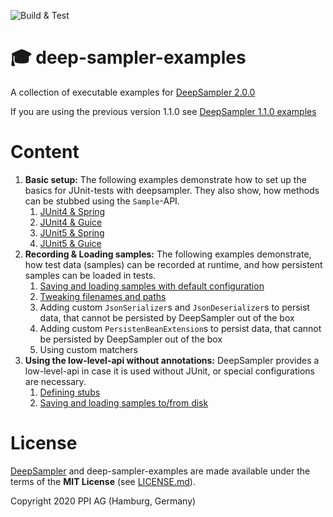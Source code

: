 ![Build & Test](https://github.com/ppi-ag/deep-sampler-examples/workflows/Build%20&%20Test/badge.svg)
# 🎓 deep-sampler-examples
A collection of executable examples for [DeepSampler 2.0.0](https://github.com/ppi-ag/deep-sampler)

If you are using the previous version 1.1.0 see [DeepSampler 1.1.0 examples](https://github.com/ppi-ag/deep-sampler-examples/tree/main)

# Content
1. __Basic setup:__ The following examples demonstrate how to set up the basics for JUnit-tests with deepsampler. 
They also show, how methods can be stubbed using the `Sample`-API. 
   1. [JUnit4 & Spring](deepsampler-hello-world-spring-junit4)
   2. [JUnit4 & Guice](deepsampler-hello-world-guice-junit4)
   3. [JUnit5 & Spring](deepsampler-hello-world-spring-junit5)
   4. [JUnit5 & Guice](deepsampler-hello-world-guice-junit5)
2. __Recording & Loading samples:__ The following examples demonstrate, how test data (samples) can be recorded at
runtime, and how persistent samples can be loaded in tests. 
   1. [Saving and loading samples with default configuration](deepsampler-recorder-example)
   2. [Tweaking filenames and paths](deepsampler-recorder-custom-paths)
   3. Adding custom `JsonSerializer`s and `JsonDeserializer`s to persist data, that cannot be persisted by DeepSampler 
   out of the box
   4. Adding custom `PersistenBeanExtension`s to persist data, that cannot be persisted by DeepSampler
      out of the box
   5. Using custom matchers
3. __Using the low-level-api without annotations:__ DeepSampler provides a low-level-api in case it is used 
without JUnit, or special configurations are necessary.
   1. [Defining stubs](deepsampler-hello-world-guice-low-level-api)
   2. [Saving and loading samples to/from disk](deepsampler-recorder-low-level-api)

# License
[DeepSampler](https://github.com/ppi-ag/deep-sampler) and deep-sampler-examples are made available under the terms of the __MIT License__ (see [LICENSE.md](./LICENSE.md)).

Copyright 2020 PPI AG (Hamburg, Germany)
